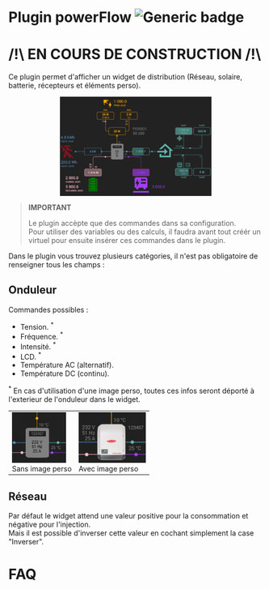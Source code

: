 # Plugin powerFlow ![Generic badge](https://img.shields.io/badge/Core-Full_js_(dev)-green.svg)

# /!\ EN COURS DE CONSTRUCTION /!\ 


Ce plugin permet d'afficher un widget de distribution (Réseau, solaire, batterie, récepteurs et éléments perso).

<img src="../../images/powerFlow_exemple.png" width="300" style="display: block;margin: 0 auto;"/>


>**IMPORTANT**
>
>Le plugin accèpte que des commandes dans sa configuration.<br>
>Pour utiliser des variables ou des calculs, il faudra avant tout créér un virtuel pour ensuite insérer ces commandes dans le plugin.

Dans le plugin vous trouvez plusieurs catégories, il n'est pas obligatoire de renseigner tous les champs :

## Onduleur

Commandes possibles :

- Tension. <sup>*</sup>
- Fréquence. <sup>*</sup>
- Intensité. <sup>*</sup>
- LCD. <sup>*</sup>
- Température AC (alternatif).
- Température DC (continu).

 <sup>*</sup> En cas d'utilisation d'une image perso, toutes ces infos seront déporté à l'exterieur de l'onduleur dans le widget.

| | |
|--- | ---|
| <img src="../../images/powerFlow_exemple_inverter_noImgCustom.png" height="100" /><br>Sans image perso | <img src="../../images/powerFlow_exemple_inverter_withImgCustom.png" height="100" /><br>Avec image perso |


## Réseau

Par défaut le widget attend une valeur positive pour la consommation et négative pour l'injection.<br>Mais il est possible d'inverser cette valeur en cochant simplement la case "Inverser".

# FAQ